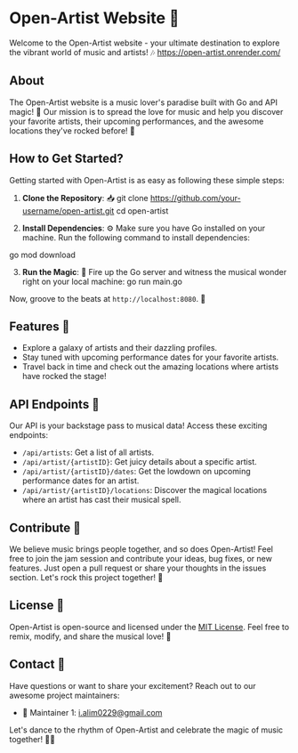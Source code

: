 # Open-Artist Website 🎵


Welcome to the Open-Artist website - your ultimate destination to explore the vibrant world of music and artists! 🎶
https://open-artist.onrender.com/

## About

The Open-Artist website is a music lover's paradise built with Go and API magic! 🚀 Our mission is to spread the love for music and help you discover your favorite artists, their upcoming performances, and the awesome locations they've rocked before! 🌟

## How to Get Started?

Getting started with Open-Artist is as easy as following these simple steps:

1. **Clone the Repository**: 📥
git clone https://github.com/your-username/open-artist.git
cd open-artist


2. **Install Dependencies**: ⚙️
Make sure you have Go installed on your machine. Run the following command to install dependencies:

go mod download

3. **Run the Magic**: 🎩
Fire up the Go server and witness the musical wonder right on your local machine:
go run main.go

Now, groove to the beats at `http://localhost:8080`. 🎉

## Features 🌟

- Explore a galaxy of artists and their dazzling profiles.
- Stay tuned with upcoming performance dates for your favorite artists.
- Travel back in time and check out the amazing locations where artists have rocked the stage!

## API Endpoints 🚀

Our API is your backstage pass to musical data! Access these exciting endpoints:

- `/api/artists`: Get a list of all artists.
- `/api/artist/{artistID}`: Get juicy details about a specific artist.
- `/api/artist/{artistID}/dates`: Get the lowdown on upcoming performance dates for an artist.
- `/api/artist/{artistID}/locations`: Discover the magical locations where an artist has cast their musical spell.

## Contribute 🤝

We believe music brings people together, and so does Open-Artist! Feel free to join the jam session and contribute your ideas, bug fixes, or new features. Just open a pull request or share your thoughts in the issues section. Let's rock this project together! 🎸

## License 📜

Open-Artist is open-source and licensed under the [MIT License](https://opensource.org/licenses/MIT). Feel free to remix, modify, and share the musical love! 🎵

## Contact 📧

Have questions or want to share your excitement? Reach out to our awesome project maintainers:

- 🎤 Maintainer 1: [i.alim0229@gmail.com](mailto:i.alim0229@gmail.com])


Let's dance to the rhythm of Open-Artist and celebrate the magic of music together! 🎉🎵

